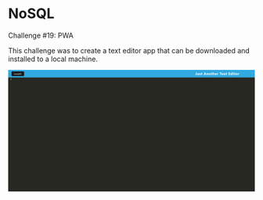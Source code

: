 # NoSQL
Challenge #19: PWA

This challenge was to create a text editor app that can be downloaded and installed to a local machine.

![Webpage Screenshot](./assets/images/screenshot.png)
